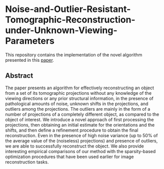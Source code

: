 # Noise-and-Outlier-Resistant-Tomographic-Reconstruction-under-Unknown-Viewing-Parameters

This repository contains the implementation of the novel algorithm presented in this [paper][1].

## Abstract
The paper presents an algorithm for effectively reconstructing an object from a set of its tomographic projections without any knowledge of the viewing directions or any prior structural information, in the presence of pathological amounts of noise, unknown shifts in the projections, and outliers among the projections. The outliers are mainly in the form of a number of projections of a completely different object, as compared to the object of interest. We introduce a novel approach of first processing the projections, then obtaining an initial estimate for the orientations and the shifts, and then define a refinement procedure to obtain the final reconstruction. Even in the presence of high noise variance (up to 50% of the average value of the (noiseless) projections) and presence of outliers, we are able to successfully reconstruct the object. We also provide interesting empirical comparisons of our method with the sparsity-based optimization procedures that have been used earlier for image reconstruction tasks.

[1]: https://arunabh98.github.io/reports/tomography.pdf
